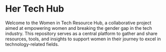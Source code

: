 # Her Tech Hub

Welcome to the Women in Tech Resource Hub, a collaborative project aimed at empowering women and breaking the gender gap in the tech industry. This repository serves as a central platform to gather and share resources, tools, and insights to support women in their journey to excel in technology-related fields.

